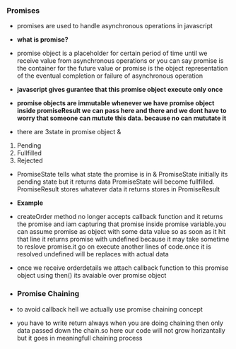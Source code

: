 ### Promises

- promises are used to handle asynchronous operations in javascript
- **what is promise?**
- promise object is a placeholder for certain period of time until we receive value from asynchronous operations or you can say promise is the container for the future value or promise is the object representation of the eventual completion or failure of asynchronous operation

- **javascript gives gurantee that this promise object execute only once**
- **promise objects are immutable whenever we have promise object inside promiseResult we can pass here and there and we dont have to worry that someone can mutute this data. because no can mututate it**

- there are 3state in promise object &

1. Pending
2. Fullfilled
3. Rejected

- PromiseState tells what state the promise is in & PromiseState initially its pending state but it returns data PromiseState will become fullfilled. PromiseResult stores whatever data it returns stores in PromiseResult

- **Example**
- createOrder method no longer accepts callback function and it returns the promise and iam capturing that promise inside promise variable.you can assume promise as object with some data value so as soon as it hit that line it returns promise with undefined because it may take sometime to reslove promise.it go on execute another lines of code.once it is resolved undefined will be replaces with actual data

- once we receive orderdetails we attach callback function to this promise object using then() its avaiable over promise object

- ### Promise Chaining
- to avoid callback hell we actually use promise chaining concept
- you have to write return always when you are doing chaining then only data passed down the chain.so here our code will not grow horizantally but it goes in meaningfull chaining process
